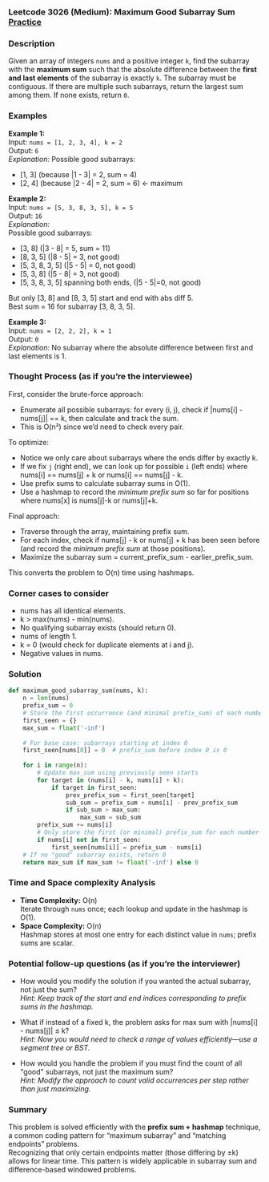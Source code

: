 ### Leetcode 3026 (Medium): Maximum Good Subarray Sum [Practice](https://leetcode.com/problems/maximum-good-subarray-sum)

### Description  
Given an array of integers `nums` and a positive integer `k`, find the subarray with the **maximum sum** such that the absolute difference between the **first and last elements** of the subarray is exactly `k`. The subarray must be contiguous. If there are multiple such subarrays, return the largest sum among them. If none exists, return `0`.

### Examples  

**Example 1:**  
Input: `nums = [1, 2, 3, 4], k = 2`  
Output: `6`  
*Explanation:*
Possible good subarrays:
- [1, 3] (because |1 - 3| = 2, sum = 4)
- [2, 4] (because |2 - 4| = 2, sum = 6) ← maximum

**Example 2:**  
Input: `nums = [5, 3, 8, 3, 5], k = 5`  
Output: `16`  
*Explanation:*  
Possible good subarrays:
- [3, 8] (|3 - 8| = 5, sum = 11)
- [8, 3, 5] (|8 - 5| = 3, not good)
- [5, 3, 8, 3, 5] (|5 - 5| = 0, not good)
- [5, 3, 8] (|5 - 8| = 3, not good)
- [5, 3, 8, 3, 5] spanning both ends, (|5 - 5|=0, not good)

But only [3, 8] and [8, 3, 5] start and end with abs diff 5.  
Best sum = 16 for subarray [3, 8, 3, 5].

**Example 3:**  
Input: `nums = [2, 2, 2], k = 1`  
Output: `0`  
*Explanation:*
No subarray where the absolute difference between first and last elements is 1.

### Thought Process (as if you’re the interviewee)  
First, consider the brute-force approach:  
- Enumerate all possible subarrays: for every (i, j), check if |nums[i] - nums[j]| == k, then calculate and track the sum.
- This is O(n²) since we’d need to check every pair.

To optimize:  
- Notice we only care about subarrays where the ends differ by exactly k.
- If we fix `j` (right end), we can look up for possible `i` (left ends) where nums[i] == nums[j] + k or nums[i] == nums[j] - k.
- Use prefix sums to calculate subarray sums in O(1).
- Use a hashmap to record the *minimum prefix sum* so far for positions where nums[x] is nums[j]-k or nums[j]+k.

Final approach:
- Traverse through the array, maintaining prefix sum.
- For each index, check if nums[j] - k or nums[j] + k has been seen before (and record the *minimum prefix sum* at those positions).
- Maximize the subarray sum = current_prefix_sum - earlier_prefix_sum.

This converts the problem to O(n) time using hashmaps.

### Corner cases to consider  
- nums has all identical elements.
- k > max(nums) - min(nums).
- No qualifying subarray exists (should return 0).
- nums of length 1.
- k = 0 (would check for duplicate elements at i and j).
- Negative values in nums.

### Solution

```python
def maximum_good_subarray_sum(nums, k):
    n = len(nums)
    prefix_sum = 0
    # Store the first occurrence (and minimal prefix_sum) of each number
    first_seen = {}
    max_sum = float('-inf')
    
    # For base case: subarrays starting at index 0
    first_seen[nums[0]] = 0  # prefix_sum before index 0 is 0
    
    for i in range(n):
        # Update max_sum using previously seen starts
        for target in (nums[i] - k, nums[i] + k):
            if target in first_seen:
                prev_prefix_sum = first_seen[target]
                sub_sum = prefix_sum + nums[i] - prev_prefix_sum
                if sub_sum > max_sum:
                    max_sum = sub_sum
        prefix_sum += nums[i]
        # Only store the first (or minimal) prefix_sum for each number
        if nums[i] not in first_seen:
            first_seen[nums[i]] = prefix_sum - nums[i]
    # If no "good" subarray exists, return 0
    return max_sum if max_sum != float('-inf') else 0
```

### Time and Space complexity Analysis  

- **Time Complexity:** O(n)  
  Iterate through `nums` once; each lookup and update in the hashmap is O(1).
- **Space Complexity:** O(n)  
  Hashmap stores at most one entry for each distinct value in `nums`; prefix sums are scalar.

### Potential follow-up questions (as if you’re the interviewer)  

- How would you modify the solution if you wanted the actual subarray, not just the sum?  
  *Hint: Keep track of the start and end indices corresponding to prefix sums in the hashmap.*

- What if instead of a fixed k, the problem asks for max sum with |nums[i] - nums[j]| ≤ k?  
  *Hint: Now you would need to check a range of values efficiently—use a segment tree or BST.*

- How would you handle the problem if you must find the count of all "good" subarrays, not just the maximum sum?  
  *Hint: Modify the approach to count valid occurrences per step rather than just maximizing.*

### Summary
This problem is solved efficiently with the **prefix sum + hashmap** technique, a common coding pattern for “maximum subarray” and “matching endpoints” problems.  
Recognizing that only certain endpoints matter (those differing by ±k) allows for linear time. This pattern is widely applicable in subarray sum and difference-based windowed problems.